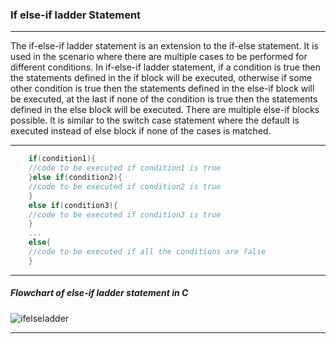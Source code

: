 ### If else-if ladder Statement

-------

The if-else-if ladder statement is an extension to the if-else statement. It is used in the scenario where there are multiple cases to be performed for different conditions. In if-else-if ladder statement, if a condition is true then the statements defined in the if block will be executed, otherwise if some other condition is true then the statements defined in the else-if block will be executed, at the last if none of the condition is true then the statements defined in the else block will be executed. There are multiple else-if blocks possible. It is similar to the switch case statement where the default is executed instead of else block if none of the cases is matched.

-----

```objectivec
    if(condition1){  
    //code to be executed if condition1 is true  
    }else if(condition2){  
    //code to be executed if condition2 is true  
    }  
    else if(condition3){  
    //code to be executed if condition3 is true  
    }  
    ...  
    else{  
    //code to be executed if all the conditions are false  
    }  
```

-------

##### Flowchart of else-if ladder statement in C

![ifelseladder](https://static.javatpoint.com/cpages/images/elseifladder.png)

------
